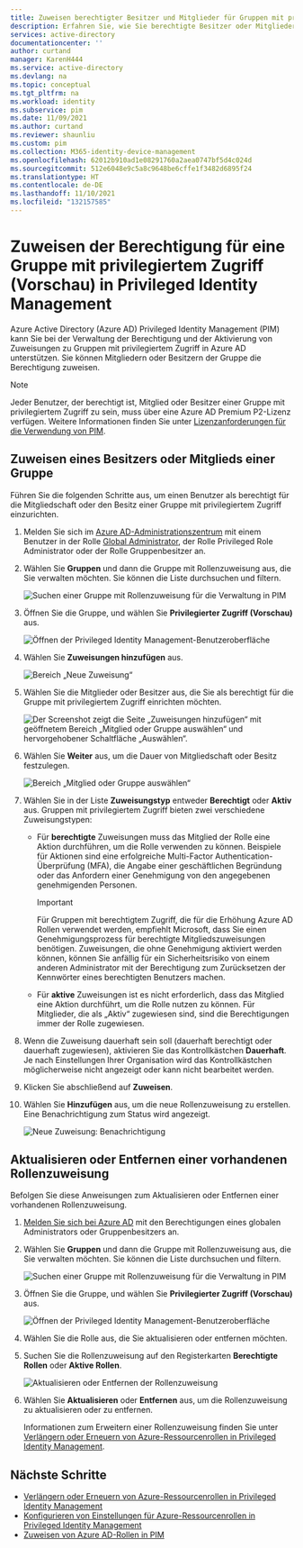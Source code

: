 ```yaml
---
title: Zuweisen berechtigter Besitzer und Mitglieder für Gruppen mit privilegiertem Zugriff – Azure Active Directory
description: Erfahren Sie, wie Sie berechtigte Besitzer oder Mitglieder einer Gruppe, der Rollen zugeordnet werden können, in Azure AD Privileged Identity Management (PIM) zuweisen.
services: active-directory
documentationcenter: ''
author: curtand
manager: KarenH444
ms.service: active-directory
ms.devlang: na
ms.topic: conceptual
ms.tgt_pltfrm: na
ms.workload: identity
ms.subservice: pim
ms.date: 11/09/2021
ms.author: curtand
ms.reviewer: shaunliu
ms.custom: pim
ms.collection: M365-identity-device-management
ms.openlocfilehash: 62012b910ad1e08291760a2aea0747bf5d4c024d
ms.sourcegitcommit: 512e6048e9c5a8c9648be6cffe1f3482d6895f24
ms.translationtype: HT
ms.contentlocale: de-DE
ms.lasthandoff: 11/10/2021
ms.locfileid: "132157585"
---
```

# <a name="assign-eligibility-for-a-privileged-access-group-preview-in-privileged-identity-management"></a>Zuweisen der Berechtigung für eine Gruppe mit privilegiertem Zugriff (Vorschau) in Privileged Identity Management

Azure Active Directory (Azure AD) Privileged Identity Management (PIM) kann Sie bei der Verwaltung der Berechtigung und der Aktivierung von Zuweisungen zu Gruppen mit privilegiertem Zugriff in Azure AD unterstützen. Sie können Mitgliedern oder Besitzern der Gruppe die Berechtigung zuweisen.

>[!NOTE]
>Jeder Benutzer, der berechtigt ist, Mitglied oder Besitzer einer Gruppe mit privilegiertem Zugriff zu sein, muss über eine Azure AD Premium P2-Lizenz verfügen. Weitere Informationen finden Sie unter [Lizenzanforderungen für die Verwendung von PIM](subscription-requirements.md).

## <a name="assign-an-owner-or-member-of-a-group"></a>Zuweisen eines Besitzers oder Mitglieds einer Gruppe

Führen Sie die folgenden Schritte aus, um einen Benutzer als berechtigt für die Mitgliedschaft oder den Besitz einer Gruppe mit privilegiertem Zugriff einzurichten.

1. Melden Sie sich im [Azure AD-Administrationszentrum](https://aad.portal.azure.com/) mit einem Benutzer in der Rolle [Global Administrator](../roles/permissions-reference.md#global-administrator), der Rolle Privileged Role Administrator oder der Rolle Gruppenbesitzer an.

1. Wählen Sie **Gruppen** und dann die Gruppe mit Rollenzuweisung aus, die Sie verwalten möchten. Sie können die Liste durchsuchen und filtern.

    ![Suchen einer Gruppe mit Rollenzuweisung für die Verwaltung in PIM](./media/groups-assign-member-owner/groups-list-in-azure-ad.png)

1. Öffnen Sie die Gruppe, und wählen Sie **Privilegierter Zugriff (Vorschau)** aus.

    ![Öffnen der Privileged Identity Management-Benutzeroberfläche](./media/groups-assign-member-owner/groups-discover-groups.png)

1. Wählen Sie **Zuweisungen hinzufügen** aus.

    ![Bereich „Neue Zuweisung“](./media/groups-assign-member-owner/groups-add-assignment.png)

1. Wählen Sie die Mitglieder oder Besitzer aus, die Sie als berechtigt für die Gruppe mit privilegiertem Zugriff einrichten möchten.

    ![Der Screenshot zeigt die Seite „Zuweisungen hinzufügen“ mit geöffnetem Bereich „Mitglied oder Gruppe auswählen“ und hervorgehobener Schaltfläche „Auswählen“.](./media/groups-assign-member-owner/add-assignments.png)

1. Wählen Sie **Weiter** aus, um die Dauer von Mitgliedschaft oder Besitz festzulegen.

    ![Bereich „Mitglied oder Gruppe auswählen“](./media/groups-assign-member-owner/assignment-duration.png)

1. Wählen Sie in der Liste **Zuweisungstyp** entweder **Berechtigt** oder **Aktiv** aus. Gruppen mit privilegiertem Zugriff bieten zwei verschiedene Zuweisungstypen:

    - Für **berechtigte** Zuweisungen muss das Mitglied der Rolle eine Aktion durchführen, um die Rolle verwenden zu können. Beispiele für Aktionen sind eine erfolgreiche Multi-Factor Authentication-Überprüfung (MFA), die Angabe einer geschäftlichen Begründung oder das Anfordern einer Genehmigung von den angegebenen genehmigenden Personen. 

      > [!Important]
      > Für Gruppen mit berechtigtem Zugriff, die für die Erhöhung Azure AD Rollen verwendet werden, empfiehlt Microsoft, dass Sie einen Genehmigungsprozess für berechtigte Mitgliedszuweisungen benötigen. Zuweisungen, die ohne Genehmigung aktiviert werden können, können Sie anfällig für ein Sicherheitsrisiko von einem anderen Administrator mit der Berechtigung zum Zurücksetzen der Kennwörter eines berechtigten Benutzers machen.

    - Für **aktive** Zuweisungen ist es nicht erforderlich, dass das Mitglied eine Aktion durchführt, um die Rolle nutzen zu können. Für Mitglieder, die als „Aktiv“ zugewiesen sind, sind die Berechtigungen immer der Rolle zugewiesen.

1. Wenn die Zuweisung dauerhaft sein soll (dauerhaft berechtigt oder dauerhaft zugewiesen), aktivieren Sie das Kontrollkästchen **Dauerhaft**. Je nach Einstellungen Ihrer Organisation wird das Kontrollkästchen möglicherweise nicht angezeigt oder kann nicht bearbeitet werden.

1. Klicken Sie abschließend auf **Zuweisen**.

1. Wählen Sie **Hinzufügen** aus, um die neue Rollenzuweisung zu erstellen. Eine Benachrichtigung zum Status wird angezeigt.

    ![Neue Zuweisung: Benachrichtigung](./media/groups-assign-member-owner/groups-assignment-notification.png)

## <a name="update-or-remove-an-existing-role-assignment"></a>Aktualisieren oder Entfernen einer vorhandenen Rollenzuweisung

Befolgen Sie diese Anweisungen zum Aktualisieren oder Entfernen einer vorhandenen Rollenzuweisung.

1. [Melden Sie sich bei Azure AD](https://aad.portal.azure.com) mit den Berechtigungen eines globalen Administrators oder Gruppenbesitzers an.
1. Wählen Sie **Gruppen** und dann die Gruppe mit Rollenzuweisung aus, die Sie verwalten möchten. Sie können die Liste durchsuchen und filtern.

    ![Suchen einer Gruppe mit Rollenzuweisung für die Verwaltung in PIM](./media/groups-assign-member-owner/groups-list-in-azure-ad.png)

1. Öffnen Sie die Gruppe, und wählen Sie **Privilegierter Zugriff (Vorschau)** aus.

    ![Öffnen der Privileged Identity Management-Benutzeroberfläche](./media/groups-assign-member-owner/groups-discover-groups.png)

1. Wählen Sie die Rolle aus, die Sie aktualisieren oder entfernen möchten.

1. Suchen Sie die Rollenzuweisung auf den Registerkarten **Berechtigte Rollen** oder **Aktive Rollen**.

    ![Aktualisieren oder Entfernen der Rollenzuweisung](./media/groups-assign-member-owner/groups-bring-under-management.png)

1. Wählen Sie **Aktualisieren** oder **Entfernen** aus, um die Rollenzuweisung zu aktualisieren oder zu entfernen.

    Informationen zum Erweitern einer Rollenzuweisung finden Sie unter [Verlängern oder Erneuern von Azure-Ressourcenrollen in Privileged Identity Management](pim-resource-roles-renew-extend.md).

## <a name="next-steps"></a>Nächste Schritte

- [Verlängern oder Erneuern von Azure-Ressourcenrollen in Privileged Identity Management](pim-resource-roles-renew-extend.md)
- [Konfigurieren von Einstellungen für Azure-Ressourcenrollen in Privileged Identity Management](pim-resource-roles-configure-role-settings.md)
- [Zuweisen von Azure AD-Rollen in PIM](pim-how-to-add-role-to-user.md)
